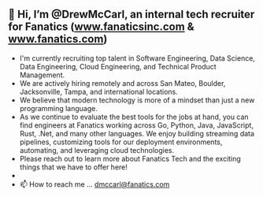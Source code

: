👋 Hi, I’m @DrewMcCarl, an internal tech recruiter for Fanatics (www.fanaticsinc.com & www.fanatics.com)
- 
- I'm currently recruiting top talent in Software Engineering, Data Science, Data Engineering, Cloud Engineering, and Technical Product Management. 
- We are actively hiring remotely and across San Mateo, Boulder, Jacksonville, Tampa, and international locations. 
- We believe that modern technology is more of a mindset than just a new programming language. 
- As we continue to evaluate the best tools for the jobs at hand, you can find engineers at Fanatics working across Go, Python, Java, JavaScript, Rust, .Net, and many other languages. 
We enjoy building streaming data pipelines, customizing tools for our deployment environments, automating, and leveraging cloud technologies. 
- Please reach out to learn more about Fanatics Tech and the exciting things that we have to offer here!
- 
- 📫 How to reach me ... dmccarl@fanatics.com

<!---
DrewMcCarl/DrewMcCarl is a ✨ special ✨ repository because its `README.md` (this file) appears on your GitHub profile.
You can click the Preview link to take a look at your changes.
--->
